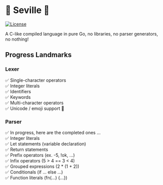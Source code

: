 # 🍇 Seville 🍇
[![License](https://img.shields.io/badge/License-MIT-blue.svg)](https://opensource.org/licenses/MIT)

A C-like compiled language in pure Go, no libraries, no parser generators, no nothing!

## Progress Landmarks
### Lexer
:white_check_mark: Single-character operators  
:white_check_mark: Integer literals  
:white_check_mark: Identifiers  
:white_check_mark: Keywords  
:white_check_mark: Multi-character operators  
:white_check_mark: Unicode / emoji support 🌹  

### Parser
:white_check_mark: In progress, here are the completed ones ...  
:white_check_mark: Integer literals  
:white_check_mark: Let statements (variable declaration)  
:white_check_mark: Return statements  
:white_check_mark: Prefix operators (ex. -5, !ok, ...)  
:white_check_mark: Infix operators (5 > 4 == 3 < 4)  
:white_check_mark: Grouped expressions (2 * (1 + 2))  
:white_check_mark: Conditionals (if ... else ...)  
:white_check_mark: Function literals (fn(...) {...})
